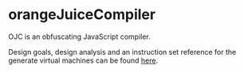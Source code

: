 # orangeJuiceCompiler
OJC is an obfuscating JavaScript compiler.

Design goals, design analysis and an instruction set reference for the generate
virtual machines can be found [here](report.pdf).
